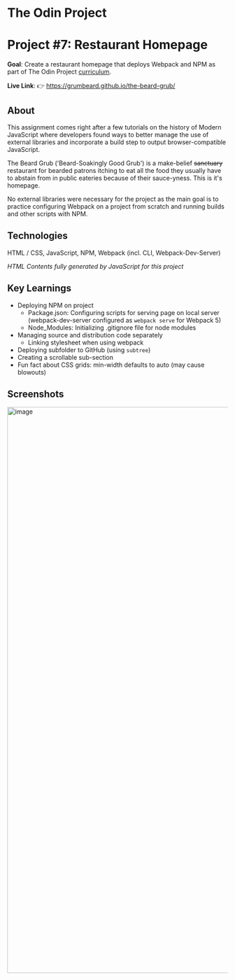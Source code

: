 # The Odin Project
# Project #7: Restaurant Homepage

**Goal**: Create a restaurant homepage that deploys Webpack and NPM as part of The Odin Project [curriculum](https://www.theodinproject.com/paths/full-stack-javascript/courses/javascript/lessons/restaurant-page).

**Live Link**: 👉 https://grumbeard.github.io/the-beard-grub/

## About
This assignment comes right after a few tutorials on the history of Modern JavaScript where developers found ways to better manage the use of external libraries and incorporate a build step to output browser-compatible JavaScript.

The Beard Grub ('Beard-Soakingly Good Grub') is a make-belief <s>sanctuary</s> restaurant for bearded patrons itching to eat all the food they usually have to abstain from in public eateries because of their sauce-yness. This is it's homepage.

No external libraries were necessary for the project as the main goal is to practice configuring Webpack on a project from scratch and running builds and other scripts with NPM.

## Technologies
HTML / CSS, JavaScript, NPM, Webpack (incl. CLI, Webpack-Dev-Server)

*HTML Contents fully generated by JavaScript for this project*

## Key Learnings
- Deploying NPM on project
  - Package.json: Configuring scripts for serving page on local server (webpack-dev-server configured as `webpack serve` for Webpack 5)
  - Node_Modules: Initializing .gitignore file for node modules
- Managing source and distribution code separately
  - Linking stylesheet when using webpack
- Deploying subfolder to GitHub (using `subtree`)
- Creating a scrollable sub-section
- Fun fact about CSS grids: min-width defaults to auto (may cause blowouts)

## Screenshots
<img width="1294" alt="image" src="https://user-images.githubusercontent.com/51464365/118941395-42a71580-b984-11eb-8474-0a286a8a5642.png">
